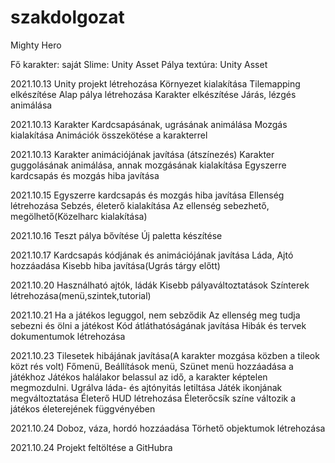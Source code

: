 # szakdolgozat
Mighty Hero

Fő karakter: saját
Slime: Unity Asset
Pálya textúra: Unity Asset

2021.10.13
Unity projekt létrehozása
Környezet kialakítása
Tilemapping elkészítése
Alap pálya létrehozása
Karakter elkészítése
Járás, lézgés animálása

2021.10.13
Karakter Kardcsapásának, ugrásának animálása
Mozgás kialakítása
Animációk összekötése a karakterrel

2021.10.13
Karakter animációjának javítása (átszínezés)
Karakter guggolásának animálása, annak mozgásának kialakítása
Egyszerre kardcsapás és mozgás hiba javítása

2021.10.15
Egyszerre kardcsapás és mozgás hiba javítása
Ellenség létrehozása
Sebzés, életerő kialakítása
Az ellenség sebezhető, megölhető(Közelharc kialakítása)

2021.10.16
Teszt pálya bővítése
Új paletta készítése

2021.10.17
Kardcsapás kódjának és animációjának javítása
Láda, Ajtó hozzáadása
Kisebb hiba javítása(Ugrás tárgy előtt)

2021.10.20
Használható ajtók, ládák
Kisebb pályaváltoztatások
Színterek létrehozása(menü,szintek,tutorial)

2021.10.21
Ha a játékos leguggol, nem sebződik
Az ellenség meg tudja sebezni és ölni a játékost
Kód átláthatóságának javítása
Hibák és tervek dokumentumok létrehozása

2021.10.23
Tilesetek hibájának javítása(A karakter mozgása közben a tileok közt rés volt)
Főmenü, Beállítások menü, Szünet menü hozzáadása a játékhoz
Játékos halálakor belassul az idő, a karakter képtelen megmozdulni.
Ugrálva láda- és ajtónyitás letiltása
Játék ikonjának megváltoztatása
Életerő HUD létrehozása
Életerőcsík színe változik a játékos életerejének függvényében

2021.10.24
Doboz, váza, hordó hozzáadása
Törhető objektumok létrehozása

2021.10.24
Projekt feltöltése a GitHubra
